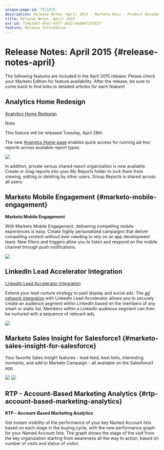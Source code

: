 ```yaml
---
unique-page-id: 7511815
description: Release Notes -April 2015 - Marketo Docs - Product Documentation
title: Release Notes -April 2015
exl-id: 754e3abf-d5e7-447f-a032-6ed66723f837
feature: Release Information
---
```

# Release Notes: April 2015 {#release-notes-april}

The following features are included in the April 2015 release. Please check your Marketo Edition for feature availability. After the release, be sure to come back to find links to detailed articles for each feature!

## Analytics Home Redesign

[Analytics Home Redesign](/help/marketo/product-docs/reporting/basic-reporting/creating-reports/navigating-the-analytics-home-page.md)

>[!NOTE]
>
>This feature will be released Tuesday, April 28th.

The new [Analytics Home page](/help/marketo/product-docs/reporting/basic-reporting/creating-reports/navigating-the-analytics-home-page.md) enables quick access for running ad-hoc reports across available report types.

![](assets/image2015-4-20-11-3a18-3a8.png)

In addition, private versus shared report organization is now available. Create or drag reports into your My Reports folder to lock them from viewing, editing or deleting by other users. Group Reports is shared across all users.

## Marketo Mobile Engagement {#marketo-mobile-engagement}

**Marketo Mobile Engagement**

With Marketo Mobile Engagement, delivering compelling mobile experiences is easy. Create highly personalized campaigns that deliver compelling content without ever needing to rely on an app development team. New filters and triggers allow you to listen and respond on the mobile channel through push notifications.

![](assets/image2015-4-20-11-3a16-3a55.png)

## LinkedIn Lead Accelerator Integration

[LinkedIn Lead Accelerator Integration](/help/marketo/product-docs/demand-generation/social/social-functions/use-a-marketo-list-or-smart-list-as-a-linkedin-audience-segment.md)

Extend your lead nurture strategy to paid display and social ads. The [ad network integration](/help/marketo/product-docs/demand-generation/ad-network-integrations/add-linkedin-matched-audiences-as-a-launchpoint-service.md) with LinkedIn Lead Accelerator allows you to securely create an audience segment within LinkedIn based on the members of any smart or static list. Members within a LinkedIn audience segment can then be nurtured with a sequence of relevant ads.

![](assets/image2015-4-20-11-3a3-3a27.png)

## Marketo Sales Insight for Salesforce1 {#marketo-sales-insight-for-salesforce}

Your favorite Sales Insight features - lead feed, best bets, interesting moments, and add to Marketo Campaign - all available on the Salesforce1 app.

![](assets/image2015-4-20-11-3a11-3a37.png) ![](assets/image2015-4-20-11-3a15-3a16.png)

## RTP - Account-Based Marketing Analytics {#rtp-account-based-marketing-analytics}

**RTP - Account-Based Marketing Analytics**

Get instant visibility of the performance of your key Named Account lists based on each stage in the buying cycle, with the new performance graph for your Named Account lists. The graph shows the stage of the visit from the key organization starting from awareness all the way to action, based on number of visits and status of visitor.
